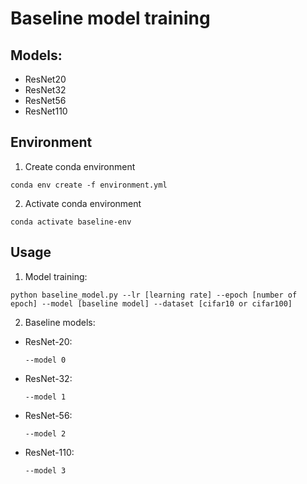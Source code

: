 # Baseline model training

## Models:
- ResNet20
- ResNet32
- ResNet56
- ResNet110

## Environment

1. Create conda environment
```
conda env create -f environment.yml
```

2. Activate conda environment
```
conda activate baseline-env
```

## Usage

1. Model training:
```
python baseline_model.py --lr [learning rate] --epoch [number of epoch] --model [baseline model] --dataset [cifar10 or cifar100]
```

2. Baseline models:
- ResNet-20:
    ```
    --model 0  
    ```
- ResNet-32:
    ```
    --model 1  
    ```

- ResNet-56:
    ```
    --model 2
    ```
- ResNet-110:
    ```
    --model 3
    ```
